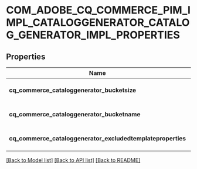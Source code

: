 # COM_ADOBE_CQ_COMMERCE_PIM_IMPL_CATALOGGENERATOR_CATALOG_GENERATOR_IMPL_PROPERTIES

## Properties
Name | Type | Description | Notes
------------ | ------------- | ------------- | -------------
**cq_commerce_cataloggenerator_bucketsize** | [**CONFIG_NODE_PROPERTY_INTEGER**](configNodePropertyInteger.md) |  | [optional] [default to null]
**cq_commerce_cataloggenerator_bucketname** | [**CONFIG_NODE_PROPERTY_STRING**](configNodePropertyString.md) |  | [optional] [default to null]
**cq_commerce_cataloggenerator_excludedtemplateproperties** | [**CONFIG_NODE_PROPERTY_ARRAY**](configNodePropertyArray.md) |  | [optional] [default to null]

[[Back to Model list]](../README.md#documentation-for-models) [[Back to API list]](../README.md#documentation-for-api-endpoints) [[Back to README]](../README.md)


